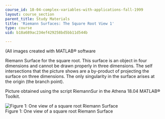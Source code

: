```yaml
---
course_id: 18-04-complex-variables-with-applications-fall-1999
layout: course_section
parent_title: Study Materials
title: 'Riemann Surfaces: The Square Root View 1'
type: course
uid: b18a689ac234ef429258bd5bb11d544b

---
```


(All images created with MATLAB® software

Riemann Surface for the square root. This surface is an object in four dimensions and cannot be drawn properly in three dimensions. The self intersections that the picture shows are a by-product of projecting the surface on three dimensions. The only singularity in the surface arises at the origin (the branch point).

Picture obtained using the script RiemannSur in the Athena 18.04 MATLAB® Toolkit.

![Figure 1: One view of a square root Riemann Surface](/courses/mathematics/18-04-complex-variables-with-applications-fall-1999/study-materials/riem_sqrt_Z_bvH.GIF)  
Figure 1: One view of a square root Riemann Surface
